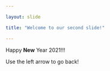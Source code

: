 ```yaml
---

layout: slide

title: "Welcome to our second slide!"

---
```


Happy **New** Year 2021!!!

Use the left arrow to go back!
